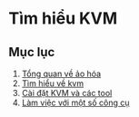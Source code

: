 # Tìm hiểu KVM

## Mục lục
1. [Tổng quan về ảo hóa](./01.tongquan-aohoa.md)
2. [Tìm hiểu về kvm](02.tim-hieu-KVM.md)
3. [Cài đặt KVM và các tool](03.Install-KVM.md)
4. [Làm việc với một số công cụ](04.Workwithtool.md)
 